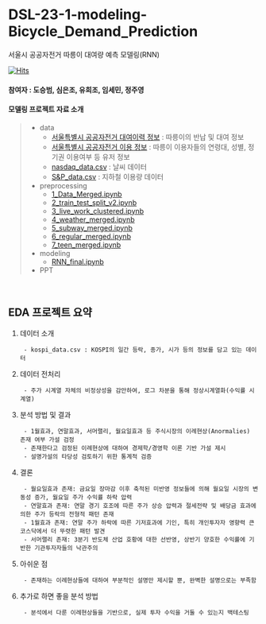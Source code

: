 # DSL-23-1-modeling-Bicycle_Demand_Prediction
서울시 공공자전거 따릉이 대여량 예측 모델링(RNN)

[![Hits](https://hits.seeyoufarm.com/api/count/incr/badge.svg?url=https%3A%2F%2Fgithub.com%2FDataScience-Lab-Yonsei%2F9th_EDA%2F1%25E1%2584%258C%25E1%2585%25A9&count_bg=%2379C83D&title_bg=%23555555&icon=&icon_color=%23E7E7E7&title=hits&edge_flat=false)](https://hits.seeyoufarm.com)



#### 참여자 : 도승범, 심은조, 유희조, 임세민, 정주영
#### 모델링 프로젝트 자료 소개
> * data
>   * [서울특별시 공공자전거 대여이력 정보](https://dacon.io/competitions/official/235980/data) : 따릉이의 반납 및 대여 정보
>   * [서울특별시 공공자전거 이용 정보](http://data.krx.co.kr/contents/MDC/MAIN/main/index.cmd) : 따릉이 이용자들의 연령대, 성별, 정기권 이용여부 등 유저 정보
>   * [nasdaq_data.csv](https://kr.investing.com/indices/nasdaq-composite) : 날씨 데이터
>   * [S&P_data.csv](https://kr.investing.com/indices/us-spx-500) : 지하철 이용량 데이터
> * preprocessing
>   * [1_Data_Merged.ipynb](https://github.com/SeungbeomDo/DSL-23-1-modeling-Bicycle_Demand_Prediction/blob/main/preprocessing/1_Data_Merged.ipynb)
>   * [2_train_test_split_v2.ipynb](https://github.com/SeungbeomDo/DSL-23-1-modeling-Bicycle_Demand_Prediction/blob/main/preprocessing/2_train_test_split_v2.ipynb)
>   * [3_live_work_clustered.ipynb](https://github.com/SeungbeomDo/DSL-23-1-modeling-Bicycle_Demand_Prediction/blob/main/preprocessing/1_Data_Merged.ipynb)
>   * [4_weather_merged.ipynb](https://github.com/SeungbeomDo/DSL-23-1-modeling-Bicycle_Demand_Prediction/blob/main/preprocessing/1_Data_Merged.ipynb)
>   * [5_subway_merged.ipynb](https://github.com/SeungbeomDo/DSL-23-1-modeling-Bicycle_Demand_Prediction/blob/main/preprocessing/1_Data_Merged.ipynb)
>   * [6_regular_merged.ipynb](https://github.com/SeungbeomDo/DSL-23-1-modeling-Bicycle_Demand_Prediction/blob/main/preprocessing/1_Data_Merged.ipynb)
>   * [7_teen_merged.ipynb](https://github.com/SeungbeomDo/DSL-23-1-modeling-Bicycle_Demand_Prediction/blob/main/preprocessing/1_Data_Merged.ipynb)
> * modeling
>   * [RNN_final.ipynb](https://github.com/SeungbeomDo/DSL-23-1-modeling-Bicycle_Demand_Prediction/blob/main/modeling/RNN_final.ipynb)
> * PPT

<br>


## EDA 프로젝트 요약

1. 데이터 소개

        - kospi_data.csv : KOSPI의 일간 등락, 종가, 시가 등의 정보를 담고 있는 데이터
   
2. 데이터 전처리

        - 주가 시계열 자체의 비정상성을 감안하여, 로그 차분을 통해 정상시계열화(수익률 시계열)
 
3. 분석 방법 및 결과
    
        - 1월효과, 연말효과, 서머랠리, 월요일효과 등 주식시장의 이례현상(Anormalies) 존재 여부 가설 검정
        - 존재한다고 검정된 이례현상에 대하여 경제학/경영학 이론 기반 가설 제시
        - 설명가설의 타당성 검토하기 위한 통계적 검증
    
4. 결론

        - 월요일효과 존재: 금요일 장마감 이후 축적된 미반영 정보들에 의해 월요일 시장의 변동성 증가, 월요일 주가 수익률 하락 압력
        - 연말효과 존재: 연말 경기 호조에 따른 주가 상승 압력과 절세전략 및 배당금 효과에 의한 주가 등락의 전형적 패턴 존재
        - 1월효과 존재: 연말 주가 하락에 따른 기저효과에 기인, 특히 개인투자자 영향력 큰 코스닥에서 더 뚜렷한 패턴 발견
        - 서머랠리 존재: 3분기 반도체 산업 호황에 대한 선반영, 상반기 양호한 수익률에 기반한 기관투자자들의 낙관주의
    
5. 아쉬운 점
    
        - 존재하는 이례현상들에 대하여 부분적인 설명만 제시할 뿐, 완벽한 설명으로는 부족함

6. 추가로 하면 좋을 분석 방법
    
        - 분석에서 다룬 이례현상들을 기반으로, 실제 투자 수익을 거둘 수 있는지 백테스팅
<br>

